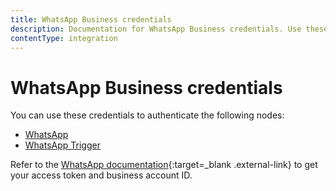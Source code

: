 ```yaml
---
title: WhatsApp Business credentials
description: Documentation for WhatsApp Business credentials. Use these credentials to authenticate WhatsApp Business in n8n, a workflow automation platform.
contentType: integration
---
```


# WhatsApp Business credentials

You can use these credentials to authenticate the following nodes:

- [WhatsApp](/integrations/builtin/app-nodes/n8n-nodes-base.whatsapp/)
- [WhatsApp Trigger](/integrations/builtin/trigger-nodes/n8n-nodes-base.whatsapptrigger/)

Refer to the [WhatsApp documentation](https://developers.facebook.com/docs/whatsapp/){:target=_blank .external-link} to get your access token and business account ID.





